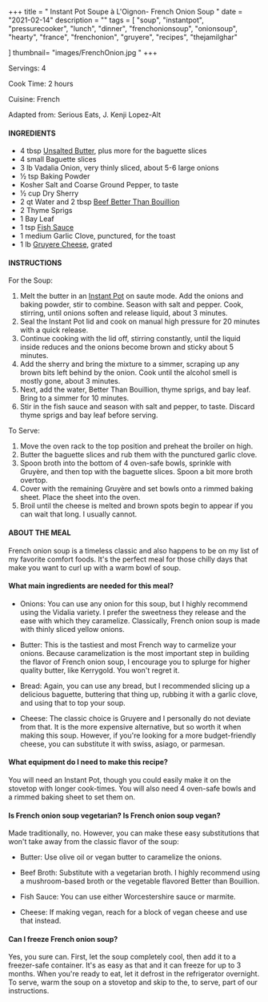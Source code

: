+++
title = " Instant Pot Soupe à L'Oignon- French Onion Soup "
date = "2021-02-14"
description = ""
tags = [
    "soup",
    "instantpot",
    "pressurecooker",
    "lunch",
    "dinner",
    "frenchonionsoup",
    "onionsoup",
    "hearty",
    "france",
    "frenchonion",
    "gruyere",
    "recipes",
    "thejamilghar"
    
]
thumbnail= "images/FrenchOnion.jpg "
+++

Servings: 4 <!--more-->

Cook Time: 2 hours 

Cuisine: French 

Adapted from: Serious Eats, J. Kenji Lopez-Alt

#### INGREDIENTS 

* 4 tbsp [Unsalted Butter](https://amzn.to/2NK7WbO), plus more for the baguette slices
* 4 small Baguette slices
* 3 lb Vadalia Onion, very thinly sliced, about 5-6 large onions
* ½ tsp Baking Powder 
* Kosher Salt and Coarse Ground Pepper, to taste  
* ½ cup Dry Sherry 
* 2 qt Water and 2 tbsp [Beef Better Than Bouillion](https://amzn.to/2Pk82Hf)
* 2 Thyme Sprigs 
* 1 Bay Leaf 
* 1 tsp [Fish Sauce](https://amzn.to/3jMYZdj) 
* 1 medium Garlic Clove, punctured, for the toast
* 1 lb [Gruyere Cheese](https://amzn.to/3aZfe2E), grated 

#### INSTRUCTIONS 

For the Soup:  

1. Melt the butter in an [Instant Pot](https://amzn.to/3qfNYCZ) on saute mode. Add the onions and baking powder, stir to combine. Season with salt and pepper. Cook, stirring, until onions soften and release liquid, about 3 minutes. 
2. Seal the Instant Pot lid and cook on manual high pressure for 20 minutes with a quick release. 
3. Continue cooking with the lid off, stirring constantly, until the liquid inside reduces and the onions become brown and sticky about 5 minutes.
4. Add the sherry and bring the mixture to a simmer, scraping up any brown bits left behind by the onion. Cook until the alcohol smell is mostly gone, about 3 minutes.
5. Next, add the water, Better Than Bouillion, thyme sprigs, and bay leaf. Bring to a simmer for 10 minutes.
6. Stir in the fish sauce and season with salt and pepper, to taste. Discard thyme sprigs and bay leaf before serving.

To Serve: 

1. Move the oven rack to the top position and preheat the broiler on high.  
2. Butter the baguette slices and rub them with the punctured garlic clove. 
3. Spoon broth into the bottom of 4 oven-safe bowls, sprinkle with Gruyère, and then top with the baguette slices. Spoon a bit more broth overtop. 
4. Cover with the remaining Gruyère and set bowls onto a rimmed baking sheet. Place the sheet into the oven.
5. Broil until the cheese is melted and brown spots begin to appear if you can wait that long. I usually cannot.   

#### ABOUT THE MEAL

French onion soup is a timeless classic and also happens to be on my list of my favorite comfort foods. It's the perfect meal for those chilly days that make you want to curl up with a warm bowl of soup. 

#### What main ingredients are needed for this meal? 

* Onions: You can use any onion for this soup, but I highly recommend using the Vidalia variety. I prefer the sweetness they release and the ease with which they caramelize. Classically, French onion soup is made with thinly sliced yellow onions. 

* Butter: This is the tastiest and most French way to carmelize your onions. Because caramelization is the most important step in building the flavor of French onion soup, I encourage you to splurge for higher quality butter, like Kerrygold. You won't regret it. 

* Bread: Again, you can use any bread, but I recommended slicing up a delicious baguette, buttering that thing up, rubbing it with a garlic clove, and using that to top your soup. 

* Cheese: The classic choice is Gruyere and I personally do not deviate from that. It is the more expensive alternative, but so worth it when making this soup. However, if you're looking for a more budget-friendly cheese, you can substitute it with swiss, asiago, or parmesan.

#### What equipment do I need to make this recipe? 

You will need an Instant Pot, though you could easily make it on the stovetop with longer cook-times. You will also need 4 oven-safe bowls and a rimmed baking sheet to set them on. 

#### Is French onion soup vegetarian? Is French onion soup vegan? 

Made traditionally, no. However, you can make these easy substitutions that won't take away from the classic flavor of the soup: 

* Butter: Use olive oil or vegan butter to caramelize the onions. 

* Beef Broth: Substitute with a vegetarian broth. I highly recommend using a mushroom-based broth or the vegetable flavored Better than Bouillion. 

* Fish Sauce: You can use either Worcestershire sauce or marmite. 

* Cheese: If making vegan, reach for a block of vegan cheese and use that instead. 

#### Can I freeze French onion soup? 

Yes, you sure can. First, let the soup completely cool, then add it to a freezer-safe container. It's as easy as that and it can freeze for up to 3 months. When you're ready to eat, let it defrost in the refrigerator overnight. To serve, warm the soup on a stovetop and skip to the, to serve, part of our instructions. 

